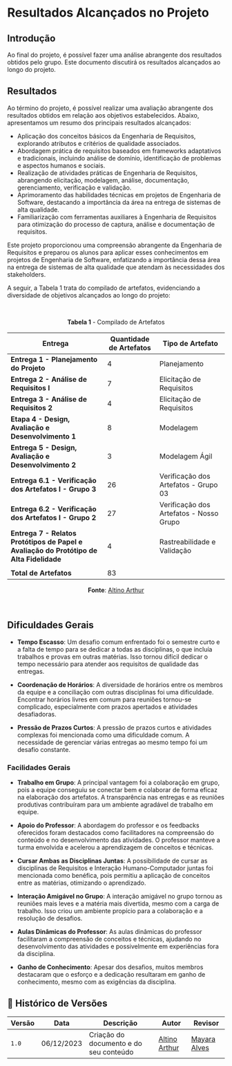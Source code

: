 # Resultados Alcançados no Projeto

## Introdução

Ao final do projeto, é possível fazer uma análise abrangente dos resultados obtidos pelo grupo. Este documento discutirá os resultados alcançados ao longo do projeto.

## Resultados

Ao término do projeto, é possível realizar uma avaliação abrangente dos resultados obtidos em relação aos objetivos estabelecidos. Abaixo, apresentamos um resumo dos principais resultados alcançados:

- Aplicação dos conceitos básicos da Engenharia de Requisitos, explorando atributos e critérios de qualidade associados.
- Abordagem prática de requisitos baseados em frameworks adaptativos e tradicionais, incluindo análise de domínio, identificação de problemas e aspectos humanos e sociais.
- Realização de atividades práticas de Engenharia de Requisitos, abrangendo elicitação, modelagem, análise, documentação, gerenciamento, verificação e validação.
- Aprimoramento das habilidades técnicas em projetos de Engenharia de Software, destacando a importância da área na entrega de sistemas de alta qualidade.
- Familiarização com ferramentas auxiliares à Engenharia de Requisitos para otimização do processo de captura, análise e documentação de requisitos.

Este projeto proporcionou uma compreensão abrangente da Engenharia de Requisitos e preparou os alunos para aplicar esses conhecimentos em projetos de Engenharia de Software, enfatizando a importância dessa área na entrega de sistemas de alta qualidade que atendam às necessidades dos stakeholders.

A seguir, a Tabela 1 trata do compilado de artefatos, evidenciando a diversidade de objetivos alcançados ao longo do projeto:

<br>

<center>
  
**Tabela 1** - Compilado de Artefatos

| Entrega                                           | Quantidade de Artefatos | Tipo de Artefato |
|---------------------------------------------------|--------------------------|------------------|
| **Entrega 1 - Planejamento do Projeto**            | 4                        | Planejamento     |
| **Entrega 2 - Análise de Requisitos I**            | 7                        | Elicitação de Requisitos |
| **Entrega 3 - Análise de Requisitos 2**            | 4                        | Elicitação de Requisitos |
| **Etapa 4 - Design, Avaliação e Desenvolvimento 1**| 8                        | Modelagem         |
| **Entrega 5 - Design, Avaliação e Desenvolvimento 2**| 3                      | Modelagem Ágil         |
| **Entrega 6.1 - Verificação dos Artefatos I - Grupo 3**| 26                    | Verificação dos Artefatos - Grupo 03 |
| **Entrega 6.2 - Verificação dos Artefatos I - Grupo 2**| 27                    | Verificação dos Artefatos - Nosso Grupo |
| **Entrega 7 - Relatos Protótipos de Papel e Avaliação do Protótipo de Alta Fidelidade**| 4 | Rastreabilidade e Validação |
|                                                   |                          |                  |
| **Total de Artefatos**                             | 83                       |                  |

**Fonte**: [Altino Arthur](https://github.com/arthurrochamoreira)

</center>

<br>

## Dificuldades Gerais

- **Tempo Escasso**: Um desafio comum enfrentado foi o semestre curto e a falta de tempo para se dedicar a todas as disciplinas, o que incluía trabalhos e provas em outras matérias. Isso tornou difícil dedicar o tempo necessário para atender aos requisitos de qualidade das entregas.

- **Coordenação de Horários**: A diversidade de horários entre os membros da equipe e a conciliação com outras disciplinas foi uma dificuldade. Encontrar horários livres em comum para reuniões tornou-se complicado, especialmente com prazos apertados e atividades desafiadoras.

- **Pressão de Prazos Curtos**: A pressão de prazos curtos e atividades complexas foi mencionada como uma dificuldade comum. A necessidade de gerenciar várias entregas ao mesmo tempo foi um desafio constante.

### Facilidades Gerais

- **Trabalho em Grupo**: A principal vantagem foi a colaboração em grupo, pois a equipe conseguiu se conectar bem e colaborar de forma eficaz na elaboração dos artefatos. A transparência nas entregas e as reuniões produtivas contribuíram para um ambiente agradável de trabalho em equipe.

- **Apoio do Professor**: A abordagem do professor e os feedbacks oferecidos foram destacados como facilitadores na compreensão do conteúdo e no desenvolvimento das atividades. O professor manteve a turma envolvida e acelerou a aprendizagem de conceitos e técnicas.

- **Cursar Ambas as Disciplinas Juntas**: A possibilidade de cursar as disciplinas de Requisitos e Interação Humano-Computador juntas foi mencionada como benéfica, pois permitiu a aplicação de conceitos entre as matérias, otimizando o aprendizado.

- **Interação Amigável no Grupo**: A interação amigável no grupo tornou as reuniões mais leves e a matéria mais divertida, mesmo com a carga de trabalho. Isso criou um ambiente propício para a colaboração e a resolução de desafios.

- **Aulas Dinâmicas do Professor**: As aulas dinâmicas do professor facilitaram a compreensão de conceitos e técnicas, ajudando no desenvolvimento das atividades e possivelmente em experiências fora da disciplina.

- **Ganho de Conhecimento**: Apesar dos desafios, muitos membros destacaram que o esforço e a dedicação resultaram em ganho de conhecimento, mesmo com as exigências da disciplina.

## 📑 Histórico de Versões

| Versão | Data | Descrição | Autor | Revisor |
|--------|------|------------|------|---------|
| `1.0` | 06/12/2023 | Criação do documento e do seu conteúdo |  [Altino Arthur](https://github.com/arthurrochamoreira)| [Mayara Alves](https://github.com/Mayara-tech) | 
